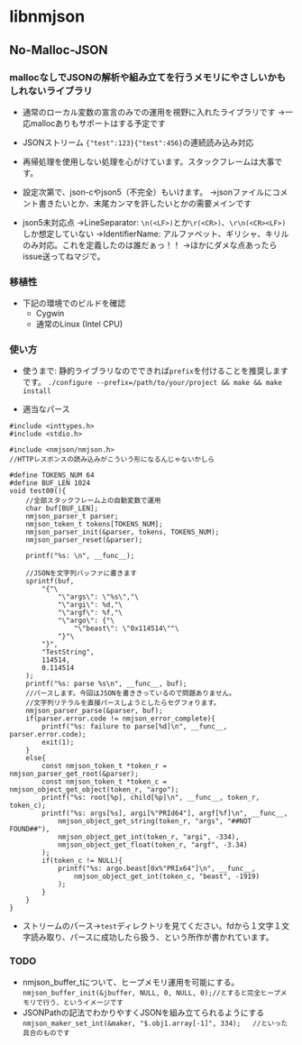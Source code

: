 # libnmjson

## No-Malloc-JSON

### mallocなしでJSONの解析や組み立てを行うメモリにやさしいかもしれないライブラリ

* 通常のローカル変数の宣言のみでの運用を視野に入れたライブラリです
→一応mallocありもサポートはする予定です

* JSONストリーム `{"test":123}{"test":456}`の連続読み込み対応

* 再帰処理を使用しない処理を心がけています。スタックフレームは大事です。

* 設定次第で、json-cやjson5（不完全）もいけます。
→jsonファイルにコメント書きたいとか、末尾カンマを許したいとかの需要メインです

* json5未対応点
→LineSeparator: `\n(<LF>)`とか`\r(<CR>)`、`\r\n(<CR><LF>)`しか想定していない
→IdentifierName: アルファベット、ギリシャ、キリルのみ対応。これを定義したのは誰だぁっ！！
→ほかにダメな点あったらissue送ってねマジで。

### 移植性

* 下記の環境でのビルドを確認
    * Cygwin
    * 通常のLinux (Intel CPU)
    
### 使い方
* 使うまで: 静的ライブラリなのでできれば`prefix`を付けることを推奨しますです。
`./configure --prefix=/path/to/your/project && make && make install`
- 適当なパース
```
#include <inttypes.h>
#include <stdio.h>

#include <nmjson/nmjson.h>
//HTTPレスポンスの読み込みがこういう形になるんじゃないかしら

#define TOKENS_NUM 64
#define BUF_LEN 1024
void test00(){
	//全部スタックフレーム上の自動変数で運用
	char buf[BUF_LEN];
	nmjson_parser_t parser;
	nmjson_token_t tokens[TOKENS_NUM];
	nmjson_parser_init(&parser, tokens, TOKENS_NUM);
	nmjson_parser_reset(&parser);
	
	printf("%s: \n", __func__);
	
	//JSONを文字列バッファに書きます
	sprintf(buf, 
		"{"\
			"\"args\": \"%s\","\
			"\"argi\": %d,"\
			"\"argf\": %f,"\
			"\"argo\": {"\
				"\"beast\": \"0x114514\""\
			"}"\
		"}",
		"TestString",
		114514,
		0.114514
	);
	printf("%s: parse %s\n", __func__, buf);
	//パースします。今回はJSONを書ききっているので問題ありません。
	//文字列リテラルを直接パースしようとしたらセグフォります。
	nmjson_parser_parse(&parser, buf);
	if(parser.error.code != nmjson_error_complete){
		printf("%s: failure to parse[%d]\n", __func__, parser.error.code);
		exit(1);
	}
	else{
		const nmjson_token_t *token_r = nmjson_parser_get_root(&parser);
		const nmjson_token_t *token_c = nmjson_object_get_object(token_r, "argo");
		printf("%s: root[%p], child[%p]\n", __func__, token_r, token_c);
		printf("%s: args[%s], argi[%"PRId64"], argf[%f]\n", __func__,
			nmjson_object_get_string(token_r, "args", "##NOT FOUND##"),
			nmjson_object_get_int(token_r, "argi", -334),
			nmjson_object_get_float(token_r, "argf", -3.34)
		);
		if(token_c != NULL){
			printf("%s: argo.beast[0x%"PRIx64"]\n", __func__,
				nmjson_object_get_int(token_c, "beast", -1919)
			);
		}
	}
}
```
- ストリームのパース→`test`ディレクトリを見てください。fdから１文字１文字読み取り、パースに成功したら扱う、という所作が書かれています。

### TODO
* nmjson_buffer_tについて、ヒープメモリ運用を可能にする。
`nmjson_buffer_init(&jbuffer, NULL, 0, NULL, 0);//とすると完全ヒープメモリで行う、というイメージです`
* JSONPathの記法でわかりやすくJSONを組み立てられるようにする
  `nmjson_maker_set_int(&maker, "$.obj1.array[-1]", 334);	//といった具合のものです`
